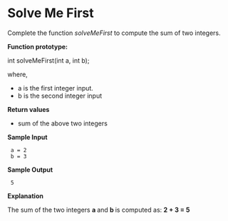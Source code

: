# Solve Me First

<p>Complete the function <em>solveMeFirst</em> to compute the sum of two integers.</p>
<p><strong>Function prototype:</strong></p>
<p>int solveMeFirst(int a, int b);</p>
<p>where,</p>
<ul>
 <li>a is the first integer input.</li>
 <li>b is the second integer input</li>
</ul>
<p><strong>Return values</strong></p>
<ul>
 <li> sum of the above two integers</li>
</ul>
<p><strong>Sample Input</strong></p>
<pre><code> a = 2
 b = 3
</code></pre>
<p><strong>Sample Output</strong></p>
<pre><code> 5
</code></pre>
<p><strong>Explanation</strong></p>
<p>The sum of the two integers <strong> a </strong> and <strong> b </strong> is computed as:  <strong> 2 + 3 = 5 </strong></p>

